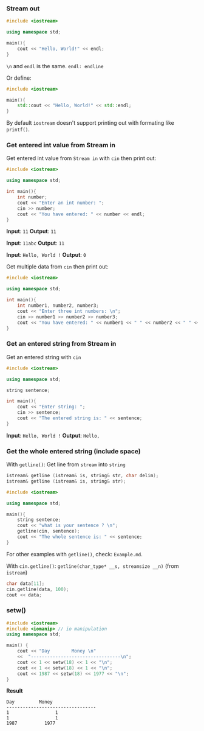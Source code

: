 ### Stream out

```cpp
#include <iostream>

using namespace std;

main(){
	cout << "Hello, World!" << endl;
}
```

``\n`` and ``endl`` is the same. ``endl: endline``

Or define:

```cpp
#include <iostream>

main(){
	std::cout << "Hello, World!" << std::endl;
}
```

By default ``iostream`` doesn't support printing out with formating like ``printf()``.

### Get entered int value from Stream in

Get entered int value from ``Stream in`` with ``cin`` then print out:

```cpp
#include <iostream>

using namespace std;

int main(){
	int number;
	cout << "Enter an int number: ";
	cin >> number;
	cout << "You have entered: " << number << endl;
}
```

**Input**: ``11`` **Output**: ``11``

**Input**: ``11abc`` **Output**: ``11``

**Input**: ``Hello, World !`` **Output**: ``0``

Get multiple data from ``cin`` then print out:

```cpp
#include <iostream>

using namespace std;

int main(){
	int number1, number2, number3;
	cout << "Enter three int numbers: \n";
	cin >> number1 >> number2 >> number3;
	cout << "You have entered: " << number1 << " " << number2 << " " << number3 << endl;
}
```

### Get an entered string from Stream in

Get an entered string with ``cin``

```cpp
#include <iostream>

using namespace std;

string sentence;

int main(){
	cout << "Enter string: ";
	cin >> sentence;
	cout << "The entered string is: " << sentence;
}
```

**Input**: ``Hello, World !`` **Output**: ``Hello,``

### Get the whole entered string (include space)

With ``getline()``: Get line from ``stream`` into ``string``

```c
istream& getline (istream& is, string& str, char delim);
istream& getline (istream& is, string& str);
```

```cpp
#include <iostream>

using namespace std;

main(){
	string sentence;
	cout << "what is your sentence ? \n";
	getline(cin, sentence);
	cout << "The whole sentence is: " << sentence;
}
```

For other examples with ``getline()``, check: ``Example.md``.

With ``cin.getline()``: ``getline(char_type* __s, streamsize __n)`` (from ``istream``)

```cpp
char data[11];
cin.getline(data, 100);
cout << data;
```

### setw()

```cpp
#include <iostream>
#include <iomanip> // io manipulation
using namespace std;

main() {
	cout << "Day  		Money \n"
	<< 	"---------------------------------\n";
	cout << 1 << setw(18) << 1 << "\n";
	cout << 1 << setw(18) << 1 << "\n";
	cout << 1987 << setw(18) << 1977 << "\n";
}
```

**Result**

```
Day  		Money 
---------------------------------
1                 1
1                 1
1987          1977
```